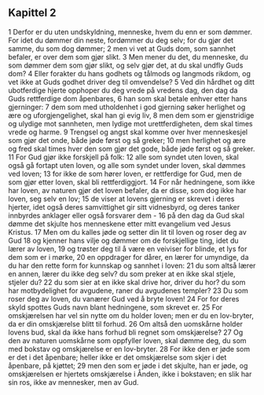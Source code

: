 ## Kapittel 2

1 Derfor er du uten undskyldning, menneske, hvem du enn er som dømmer. For idet du dømmer din neste, fordømmer du deg selv; for du gjør det samme, du som dog dømmer;
2 men vi vet at Guds dom, som sannhet befaler, er over dem som gjør slikt.
3 Men mener du det, du menneske, du som dømmer dem som gjør slikt, og selv gjør det, at du skal undfly Guds dom?
4 Eller forakter du hans godhets og tålmods og langmods rikdom, og vet ikke at Guds godhet driver deg til omvendelse?
5 Ved din hårdhet og ditt ubotferdige hjerte opphoper du deg vrede på vredens dag, den dag da Guds rettferdige dom åpenbares,
6 han som skal betale enhver etter hans gjerninger:
7 dem som med utholdenhet i god gjerning søker herlighet og ære og uforgjengelighet, skal han gi evig liv,
8 men dem som er gjenstridige og ulydige mot sannheten, men lydige mot urettferdigheten, dem skal times vrede og harme.
9 Trengsel og angst skal komme over hver menneskesjel som gjør det onde, både jøde først og så greker;
10 men herlighet og ære og fred skal times hver den som gjør det gode, både jøde først og så greker.
11 For Gud gjør ikke forskjell på folk:
12 alle som syndet uten loven, skal også gå fortapt uten loven, og alle som syndet under loven, skal dømmes ved loven;
13 for ikke de som hører loven, er rettferdige for Gud, men de som gjør etter loven, skal bli rettferdiggjort.
14 For når hedningene, som ikke har loven, av naturen gjør det loven befaler, da er disse, som dog ikke har loven, seg selv en lov;
15 de viser at lovens gjerning er skrevet i deres hjerter, idet også deres samvittighet gir sitt vidnesbyrd, og deres tanker innbyrdes anklager eller også forsvarer dem -
16 på den dag da Gud skal dømme det skjulte hos menneskene etter mitt evangelium ved Jesus Kristus.
17 Men om du kalles jøde og setter din lit til loven og roser deg av Gud
18 og kjenner hans vilje og dømmer om de forskjellige ting, idet du lærer av loven,
19 og trøster deg til å være en veiviser for blinde, et lys for dem som er i mørke,
20 en oppdrager for dårer, en lærer for umyndige, da du har den rette form for kunnskap og sannhet i loven:
21 du som altså lærer en annen, lærer du ikke deg selv? du som preker at en ikke skal stjele, stjeler du?
22 du som sier at en ikke skal drive hor, driver du hor? du som har motbydelighet for avgudene, raner du avgudenes templer?
23 Du som roser deg av loven, du vanærer Gud ved å bryte loven!
24 For for deres skyld spottes Guds navn blant hedningene, som skrevet er.
25 For omskjærelsen har vel sin nytte om du holder loven; men er du en lov-bryter, da er din omskjærelse blitt til forhud.
26 Om altså den uomskårne holder lovens bud, skal da ikke hans forhud bli regnet som omskjærelse?
27 Og den av naturen uomskårne som oppfyller loven, skal dømme deg, du som med bokstav og omskjærelse er en lov-bryter.
28 For ikke den er jøde som er det i det åpenbare; heller ikke er det omskjærelse som skjer i det åpenbare, på kjøttet;
29 men den som er jøde i det skjulte, han er jøde, og omskjærelsen er hjertets omskjærelse i Ånden, ikke i bokstaven; en slik har sin ros, ikke av mennesker, men av Gud.
